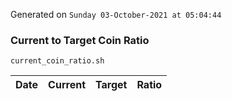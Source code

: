 Generated on `Sunday 03-October-2021 at 05:04:44`

### Current to Target Coin Ratio
`current_coin_ratio.sh`

Date|Current|Target|Ratio
---|---|---|---
